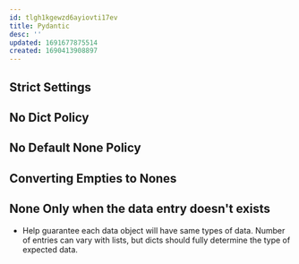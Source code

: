```yaml
---
id: tlgh1kgewzd6ayiovti17ev
title: Pydantic
desc: ''
updated: 1691677875514
created: 1690413908897
---
```

## Strict Settings

## No Dict Policy

## No Default None Policy

## Converting Empties to Nones

## None Only when the data entry doesn't exists

- Help guarantee each data object will have same types of data. Number of entries can vary with lists, but dicts should fully determine the type of expected data.
